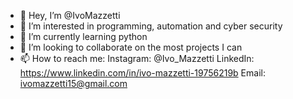 - 👋 Hey, I’m @IvoMazzetti
- 👀 I’m interested in programming, automation and cyber security
- 🌱 I’m currently learning python
- 💞️ I’m looking to collaborate on the most projects I can
- 📫 How to reach me: 
      Instagram: @Ivo_Mazzetti
      LinkedIn: https://www.linkedin.com/in/ivo-mazzetti-19756219b
      Email: ivomazzetti15@gmail.com
